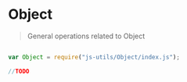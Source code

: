 
# Object

> General operations related to Object


```javascript

var Object = require("js-utils/Object/index.js");

//TODO

 ```